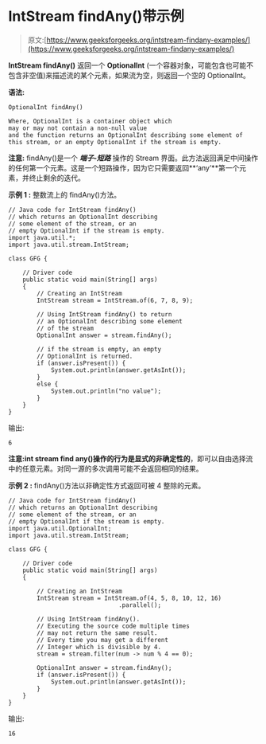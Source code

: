 # IntStream findAny()带示例

> 原文:[https://www.geeksforgeeks.org/intstream-findany-examples/](https://www.geeksforgeeks.org/intstream-findany-examples/)

**IntStream findAny()** 返回一个 **OptionalInt** (一个容器对象，可能包含也可能不包含非空值)来描述流的某个元素，如果流为空，则返回一个空的 OptionalInt。

**语法:**

```
OptionalInt findAny()

Where, OptionalInt is a container object which
may or may not contain a non-null value 
and the function returns an OptionalInt describing some element of
this stream, or an empty OptionalInt if the stream is empty.

```

**注意:** findAny()是一个 ***端子-短路*** 操作的 Stream 界面。此方法返回满足中间操作的任何第一个元素。这是一个短路操作，因为它只需要返回**‘any’**第一个元素，并终止剩余的迭代。

**示例 1 :** 整数流上的 findAny()方法。

```
// Java code for IntStream findAny()
// which returns an OptionalInt describing
// some element of the stream, or an
// empty OptionalInt if the stream is empty.
import java.util.*;
import java.util.stream.IntStream;

class GFG {

    // Driver code
    public static void main(String[] args)
    {
        // Creating an IntStream
        IntStream stream = IntStream.of(6, 7, 8, 9);

        // Using IntStream findAny() to return
        // an OptionalInt describing some element
        // of the stream
        OptionalInt answer = stream.findAny();

        // if the stream is empty, an empty
        // OptionalInt is returned.
        if (answer.isPresent()) {
            System.out.println(answer.getAsInt());
        }
        else {
            System.out.println("no value");
        }
    }
}
```

输出:

```
6

```

**注意:**int stream find any()操作的行为是显式的**非确定性的**，即可以自由选择流中的任意元素。对同一源的多次调用可能不会返回相同的结果。

**示例 2 :** findAny()方法以非确定性方式返回可被 4 整除的元素。

```
// Java code for IntStream findAny()
// which returns an OptionalInt describing
// some element of the stream, or an
// empty OptionalInt if the stream is empty.
import java.util.OptionalInt;
import java.util.stream.IntStream;

class GFG {

    // Driver code
    public static void main(String[] args)
    {

        // Creating an IntStream
        IntStream stream = IntStream.of(4, 5, 8, 10, 12, 16)
                               .parallel();

        // Using IntStream findAny().
        // Executing the source code multiple times
        // may not return the same result.
        // Every time you may get a different
        // Integer which is divisible by 4.
        stream = stream.filter(num -> num % 4 == 0);

        OptionalInt answer = stream.findAny();
        if (answer.isPresent()) {
            System.out.println(answer.getAsInt());
        }
    }
}
```

输出:

```
16

```